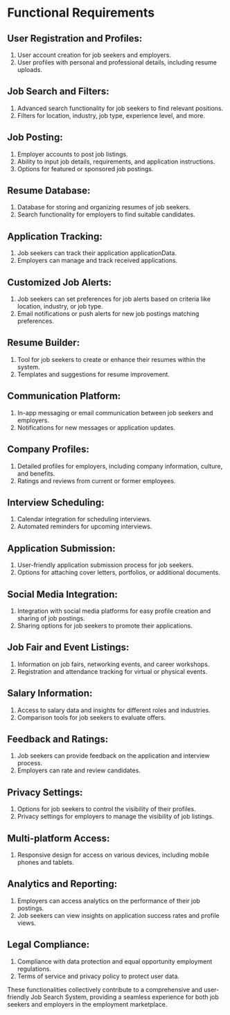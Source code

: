 # Functional Requirements
## User Registration and Profiles:
1. User account creation for job seekers and employers.
2. User profiles with personal and professional details, including resume uploads.
## Job Search and Filters:
1. Advanced search functionality for job seekers to find relevant positions.
2. Filters for location, industry, job type, experience level, and more.
## Job Posting:
1. Employer accounts to post job listings.
2. Ability to input job details, requirements, and application instructions.
3. Options for featured or sponsored job postings.
## Resume Database:
1. Database for storing and organizing resumes of job seekers.
2. Search functionality for employers to find suitable candidates.
## Application Tracking:
1. Job seekers can track their application applicationData.
2. Employers can manage and track received applications.
## Customized Job Alerts:
1. Job seekers can set preferences for job alerts based on criteria like location, industry, or
job type.
2. Email notifications or push alerts for new job postings matching preferences.
## Resume Builder:
1. Tool for job seekers to create or enhance their resumes within the system.
2. Templates and suggestions for resume improvement.
## Communication Platform:
1. In-app messaging or email communication between job seekers and employers.
2. Notifications for new messages or application updates.
## Company Profiles:
1. Detailed profiles for employers, including company information, culture, and benefits.
2. Ratings and reviews from current or former employees.
## Interview Scheduling:
1. Calendar integration for scheduling interviews.
2. Automated reminders for upcoming interviews.
## Application Submission:
1. User-friendly application submission process for job seekers.
2. Options for attaching cover letters, portfolios, or additional documents.
## Social Media Integration:
1. Integration with social media platforms for easy profile creation and sharing of job
postings.
2. Sharing options for job seekers to promote their applications.
## Job Fair and Event Listings:
1. Information on job fairs, networking events, and career workshops.
2. Registration and attendance tracking for virtual or physical events.
## Salary Information:
1. Access to salary data and insights for different roles and industries.
2. Comparison tools for job seekers to evaluate offers.
## Feedback and Ratings:
1. Job seekers can provide feedback on the application and interview process.
2. Employers can rate and review candidates.
## Privacy Settings:
1. Options for job seekers to control the visibility of their profiles.
2. Privacy settings for employers to manage the visibility of job listings.
## Multi-platform Access:
1. Responsive design for access on various devices, including mobile phones and tablets.
## Analytics and Reporting:
1. Employers can access analytics on the performance of their job postings.
2. Job seekers can view insights on application success rates and profile views.
## Legal Compliance:
1. Compliance with data protection and equal opportunity employment regulations.
2. Terms of service and privacy policy to protect user data.

These functionalities collectively contribute to a comprehensive and user-friendly Job Search
System, providing a seamless experience for both job seekers and employers in the
employment marketplace.


